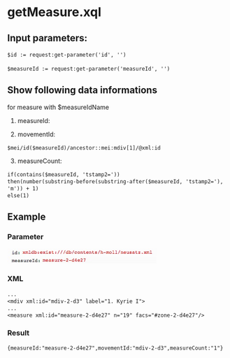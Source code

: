 # getMeasure.xql
## Input parameters:
```
$id := request:get-parameter('id', '')

$measureId := request:get-parameter('measureId', '')
```
## Show following data informations
for measure with $measureIdName

1. measureId:

2. movementId:
```
$mei/id($measureId)/ancestor::mei:mdiv[1]/@xml:id
```

3. measureCount:
```
if(contains($measureId, 'tstamp2='))
then(number(substring-before(substring-after($measureId, 'tstamp2='), 'm')) + 1)
else(1)
```

## Example
### Parameter
![](media/15118640728816.jpg)
### XML
```
...
<mdiv xml:id="mdiv-2-d3" label="1. Kyrie I">
...
<measure xml:id="measure-2-d4e27" n="19" facs="#zone-2-d4e27"/>
```

### Result
```
{measureId:"measure-2-d4e27",movementId:"mdiv-2-d3",measureCount:"1"}
```


